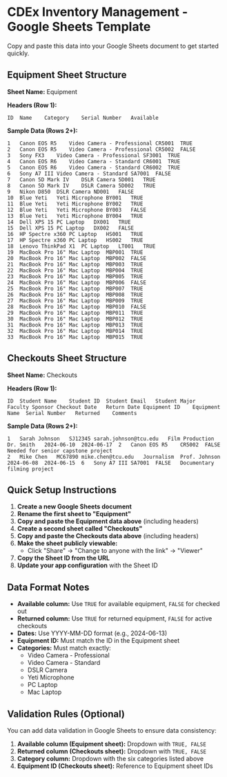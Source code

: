 # CDEx Inventory Management - Google Sheets Template

Copy and paste this data into your Google Sheets document to get started quickly.

## Equipment Sheet Structure

**Sheet Name:** Equipment

**Headers (Row 1):**
```
ID	Name	Category	Serial Number	Available
```

**Sample Data (Rows 2+):**
```
1	Canon EOS R5	Video Camera - Professional	CR5001	TRUE
2	Canon EOS R5	Video Camera - Professional	CR5002	FALSE
3	Sony FX3	Video Camera - Professional	SF3001	TRUE
4	Canon EOS R6	Video Camera - Standard	CR6001	TRUE
5	Canon EOS R6	Video Camera - Standard	CR6002	TRUE
6	Sony A7 III	Video Camera - Standard	SA7001	FALSE
7	Canon 5D Mark IV	DSLR Camera	5D001	TRUE
8	Canon 5D Mark IV	DSLR Camera	5D002	TRUE
9	Nikon D850	DSLR Camera	ND001	FALSE
10	Blue Yeti	Yeti Microphone	BY001	TRUE
11	Blue Yeti	Yeti Microphone	BY002	TRUE
12	Blue Yeti	Yeti Microphone	BY003	FALSE
13	Blue Yeti	Yeti Microphone	BY004	TRUE
14	Dell XPS 15	PC Laptop	DX001	TRUE
15	Dell XPS 15	PC Laptop	DX002	FALSE
16	HP Spectre x360	PC Laptop	HS001	TRUE
17	HP Spectre x360	PC Laptop	HS002	TRUE
18	Lenovo ThinkPad X1	PC Laptop	LT001	TRUE
19	MacBook Pro 16"	Mac Laptop	MBP001	TRUE
20	MacBook Pro 16"	Mac Laptop	MBP002	FALSE
21	MacBook Pro 16"	Mac Laptop	MBP003	TRUE
22	MacBook Pro 16"	Mac Laptop	MBP004	TRUE
23	MacBook Pro 16"	Mac Laptop	MBP005	TRUE
24	MacBook Pro 16"	Mac Laptop	MBP006	FALSE
25	MacBook Pro 16"	Mac Laptop	MBP007	TRUE
26	MacBook Pro 16"	Mac Laptop	MBP008	TRUE
27	MacBook Pro 16"	Mac Laptop	MBP009	TRUE
28	MacBook Pro 16"	Mac Laptop	MBP010	FALSE
29	MacBook Pro 16"	Mac Laptop	MBP011	TRUE
30	MacBook Pro 16"	Mac Laptop	MBP012	TRUE
31	MacBook Pro 16"	Mac Laptop	MBP013	TRUE
32	MacBook Pro 16"	Mac Laptop	MBP014	TRUE
33	MacBook Pro 16"	Mac Laptop	MBP015	TRUE
```

## Checkouts Sheet Structure

**Sheet Name:** Checkouts

**Headers (Row 1):**
```
ID	Student Name	Student ID	Student Email	Student Major	Faculty Sponsor	Checkout Date	Return Date	Equipment ID	Equipment Name	Serial Number	Returned	Comments
```

**Sample Data (Rows 2+):**
```
1	Sarah Johnson	SJ12345	sarah.johnson@tcu.edu	Film Production	Dr. Smith	2024-06-10	2024-06-17	2	Canon EOS R5	CR5002	FALSE	Needed for senior capstone project
2	Mike Chen	MC67890	mike.chen@tcu.edu	Journalism	Prof. Johnson	2024-06-08	2024-06-15	6	Sony A7 III	SA7001	FALSE	Documentary filming project
```

## Quick Setup Instructions

1. **Create a new Google Sheets document**
2. **Rename the first sheet to "Equipment"**
3. **Copy and paste the Equipment data above** (including headers)
4. **Create a second sheet called "Checkouts"**
5. **Copy and paste the Checkouts data above** (including headers)
6. **Make the sheet publicly viewable:**
   - Click "Share" → "Change to anyone with the link" → "Viewer"
7. **Copy the Sheet ID from the URL**
8. **Update your app configuration** with the Sheet ID

## Data Format Notes

- **Available column:** Use `TRUE` for available equipment, `FALSE` for checked out
- **Returned column:** Use `TRUE` for returned equipment, `FALSE` for active checkouts
- **Dates:** Use YYYY-MM-DD format (e.g., 2024-06-13)
- **Equipment ID:** Must match the ID in the Equipment sheet
- **Categories:** Must match exactly:
  - Video Camera - Professional
  - Video Camera - Standard
  - DSLR Camera
  - Yeti Microphone
  - PC Laptop
  - Mac Laptop

## Validation Rules (Optional)

You can add data validation in Google Sheets to ensure data consistency:

1. **Available column (Equipment sheet):** Dropdown with `TRUE, FALSE`
2. **Returned column (Checkouts sheet):** Dropdown with `TRUE, FALSE`
3. **Category column:** Dropdown with the six categories listed above
4. **Equipment ID (Checkouts sheet):** Reference to Equipment sheet IDs
